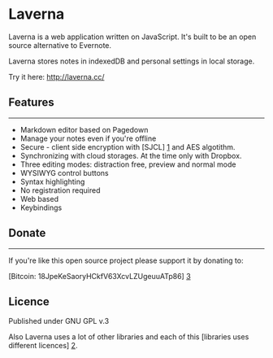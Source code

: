 # Laverna

Laverna is a web application written on JavaScript. It's built to be an open source alternative to Evernote.

Laverna stores notes in indexedDB and personal settings in local storage.

Try it here: http://laverna.cc/

## Features
-----------

* Markdown editor based on Pagedown
* Manage your notes even if you're offline
* Secure - client side encryption with [SJCL] [1] and AES algotithm.
* Synchronizing with cloud storages. At the time only with Dropbox.
* Three editing modes: distraction free, preview and normal mode
* WYSIWYG control buttons
* Syntax highlighting
* No registration required
* Web based
* Keybindings

## Donate
---------------
If you're like this open source project please support it by donating to:

[Bitcoin: 18JpeKeSaoryHCkfV63XcvLZUgeuuATp86] [3]

## Licence
Published under GNU GPL v.3

Also Laverna uses a lot of other libraries and each of this [libraries uses different licences] [2].

[1]: http://bitwiseshiftleft.github.io/sjcl/
[2]: bower.json
[3]: bitcoin:18JpeKeSaoryHCkfV63XcvLZUgeuuATp86

